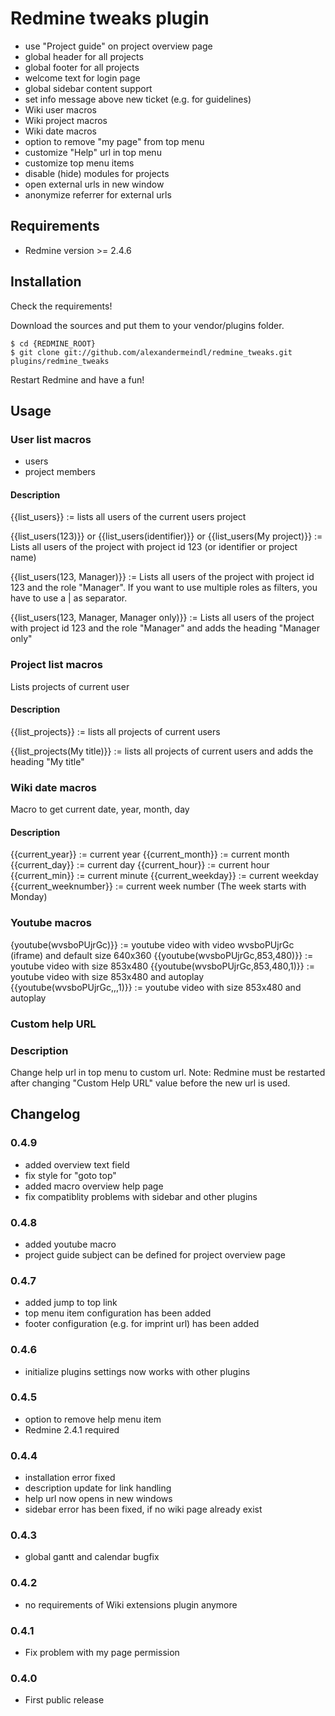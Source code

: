 # Redmine tweaks plugin

* use "Project guide" on project overview page
* global header for all projects
* global footer for all projects
* welcome text for login page
* global sidebar content support
* set info message above new ticket (e.g. for guidelines)
* Wiki user macros
* Wiki project macros
* Wiki date macros
* option to remove "my page" from top menu
* customize "Help" url in top menu
* customize top menu items
* disable (hide) modules for projects
* open external urls in new window
* anonymize referrer for external urls


## Requirements

* Redmine version >= 2.4.6


## Installation

Check the requirements!

Download the sources and put them to your vendor/plugins folder.

    $ cd {REDMINE_ROOT}
    $ git clone git://github.com/alexandermeindl/redmine_tweaks.git plugins/redmine_tweaks

Restart Redmine and have a fun!


## Usage

### User list macros

* users
* project members

#### Description

{{list_users}} := lists all users of the current users project

{{list_users(123)}} or {{list_users(identifier)}} or {{list_users(My project)}} := Lists all users of the project with project id 123 (or identifier or project name)

{{list_users(123, Manager)}} := Lists all users of the project with project id 123 and the role "Manager". If you want to use multiple roles as filters, you have to use a | as separator.

{{list_users(123, Manager, Manager only)}} := Lists all users of the project with project id 123 and the role "Manager" and adds the heading "Manager only"


### Project list macros

Lists projects of current user

#### Description

{{list_projects}} := lists all projects of current users

{{list_projects(My title)}} := lists all projects of current users and adds the heading "My title"


### Wiki date macros

Macro to get current date, year, month, day

#### Description

{{current_year}} := current year
{{current_month}} := current month
{{current_day}} := current day
{{current_hour}} := current hour
{{current_min}} := current minute
{{current_weekday}} := current weekday
{{current_weeknumber}} := current week number (The week starts with Monday)

### Youtube macros

{youtube(wvsboPUjrGc)}} := youtube video with video wvsboPUjrGc (iframe) and default size 640x360
{{youtube(wvsboPUjrGc,853,480)}} := youtube video with size 853x480
{{youtube(wvsboPUjrGc,853,480,1)}} := youtube video with size 853x480 and autoplay
{{youtube(wvsboPUjrGc,,,1)}} := youtube video with size 853x480 and autoplay


### Custom help URL

### Description

Change help url in top menu to custom url.
Note: Redmine must be restarted after changing "Custom Help URL"</tt> value before the new url is used.


## Changelog

### 0.4.9

- added overview text field
- fix style for "goto top"
- added macro overview help page
- fix compatiblity problems with sidebar and other plugins

### 0.4.8

- added youtube macro
- project guide subject can be defined for project overview page

### 0.4.7

- added jump to top link
- top menu item configuration has been added
- footer configuration (e.g. for imprint url) has been added

### 0.4.6

- initialize plugins settings now works with other plugins

### 0.4.5

- option to remove help menu item
- Redmine 2.4.1 required

### 0.4.4

- installation error fixed
- description update for link handling
- help url now opens in new windows
- sidebar error has been fixed, if no wiki page already exist

### 0.4.3

- global gantt and calendar bugfix

### 0.4.2

- no requirements of Wiki extensions plugin anymore

### 0.4.1

- Fix problem with my page permission

### 0.4.0

- First public release
